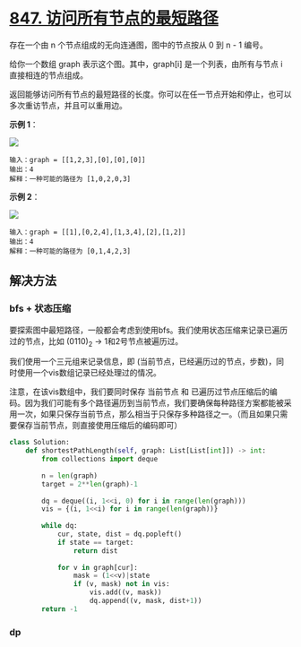 # [847. 访问所有节点的最短路径](https://leetcode-cn.com/problems/shortest-path-visiting-all-nodes/)

存在一个由 n 个节点组成的无向连通图，图中的节点按从 0 到 n - 1 编号。

给你一个数组 graph 表示这个图。其中，graph[i] 是一个列表，由所有与节点 i 直接相连的节点组成。

返回能够访问所有节点的最短路径的长度。你可以在任一节点开始和停止，也可以多次重访节点，并且可以重用边。

**示例 1**：

<img src="https://assets.leetcode.com/uploads/2021/05/12/shortest1-graph.jpg">

```
输入：graph = [[1,2,3],[0],[0],[0]]
输出：4
解释：一种可能的路径为 [1,0,2,0,3]
```

**示例 2**：

<img src="https://assets.leetcode.com/uploads/2021/05/12/shortest2-graph.jpg">

```
输入：graph = [[1],[0,2,4],[1,3,4],[2],[1,2]]
输出：4
解释：一种可能的路径为 [0,1,4,2,3]
```

## 解决方法

### bfs + 状态压缩

要探索图中最短路径，一般都会考虑到使用bfs。我们使用状态压缩来记录已遍历过的节点，比如 (0110)<sub>2</sub> &rarr; 1和2号节点被遍历过。

我们使用一个三元组来记录信息，即 (当前节点，已经遍历过的节点，步数)，同时使用一个vis数组记录已经处理过的情况。

注意，在该vis数组中，我们要同时保存 当前节点 和 已遍历过节点压缩后的编码。因为我们可能有多个路径遍历到当前节点，我们要确保每种路径方案都能被采用一次，如果只保存当前节点，那么相当于只保存多种路径之一。（而且如果只需要保存当前节点，则直接使用压缩后的编码即可）

```py
class Solution:
    def shortestPathLength(self, graph: List[List[int]]) -> int:
        from collections import deque
        
        n = len(graph)
        target = 2**len(graph)-1
        
        dq = deque((i, 1<<i, 0) for i in range(len(graph)))
        vis = {(i, 1<<i) for i in range(len(graph))}
        
        while dq:
            cur, state, dist = dq.popleft()
            if state == target:
                return dist
            
            for v in graph[cur]:
                mask = (1<<v)|state
                if (v, mask) not in vis:
                    vis.add((v, mask))
                    dq.append((v, mask, dist+1))
        return -1
```

### dp